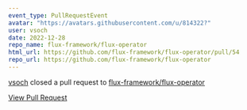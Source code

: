 ```yaml
---
event_type: PullRequestEvent
avatar: "https://avatars.githubusercontent.com/u/814322?"
user: vsoch
date: 2022-12-28
repo_name: flux-framework/flux-operator
html_url: https://github.com/flux-framework/flux-operator/pull/54
repo_url: https://github.com/flux-framework/flux-operator
---
```


<a href='https://github.com/vsoch' target='_blank'>vsoch</a> closed a pull request to <a href='https://github.com/flux-framework/flux-operator' target='_blank'>flux-framework/flux-operator</a>

<a href='https://github.com/flux-framework/flux-operator/pull/54' target='_blank'>View Pull Request</a>